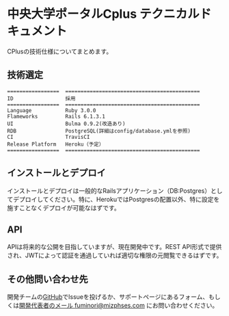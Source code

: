 # 中央大学ポータルCplus テクニカルドキュメント

CPlusの技術仕様についてまとめます。

## 技術選定

```eval_rst
=================  ============================================
ID                 採用
=================  ============================================
Language           Ruby 3.0.0
Flameworks         Rails 6.1.3.1
UI                 Bulma 0.9.2(改造あり)
RDB                PostgreSQL(詳細はconfig/database.ymlを参照)
CI                 TravisCI
Release Platform   Heroku（予定）
=================  ============================================
```

## インストールとデプロイ

インストールとデプロイは一般的なRailsアプリケーション（DB:Postgres）としてデプロイしてください。特に、HerokuではPostgresの配置以外、特に設定を施すことなくデプロイが可能なはずです。

## API

APIは将来的な公開を目指していますが、現在開発中です。REST API形式で提供され、JWTによって認証を通過していれば適切な権限の元閲覧できるはずです。

## その他問い合わせ先

開発チームの[GitHub](https://github.com/mizphses/cplus)でIssueを投げるか、サポートページにあるフォーム、もしくは[開発代表者のメール fuminori@mizphses.com](mailto:fuminori@mizphses.com) にお問い合わせください。
